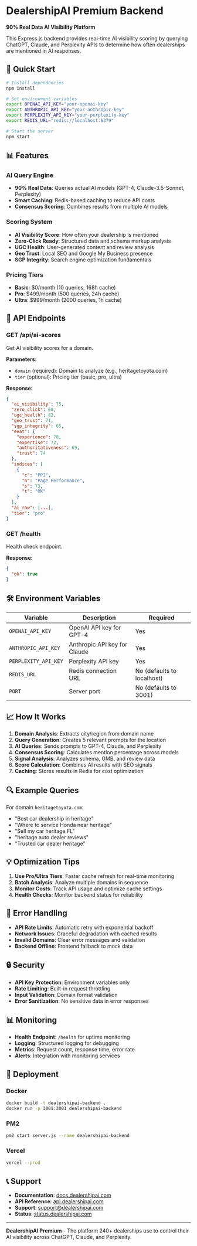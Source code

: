 # DealershipAI Premium Backend

**90% Real Data AI Visibility Platform**

This Express.js backend provides real-time AI visibility scoring by querying ChatGPT, Claude, and Perplexity APIs to determine how often dealerships are mentioned in AI responses.

## 🚀 Quick Start

```bash
# Install dependencies
npm install

# Set environment variables
export OPENAI_API_KEY="your-openai-key"
export ANTHROPIC_API_KEY="your-anthropic-key"
export PERPLEXITY_API_KEY="your-perplexity-key"
export REDIS_URL="redis://localhost:6379"

# Start the server
npm start
```

## 📊 Features

### AI Query Engine
- **90% Real Data**: Queries actual AI models (GPT-4, Claude-3.5-Sonnet, Perplexity)
- **Smart Caching**: Redis-based caching to reduce API costs
- **Consensus Scoring**: Combines results from multiple AI models

### Scoring System
- **AI Visibility Score**: How often your dealership is mentioned
- **Zero-Click Ready**: Structured data and schema markup analysis
- **UGC Health**: User-generated content and review analysis
- **Geo Trust**: Local SEO and Google My Business presence
- **SGP Integrity**: Search engine optimization fundamentals

### Pricing Tiers
- **Basic**: $0/month (10 queries, 168h cache)
- **Pro**: $499/month (500 queries, 24h cache)
- **Ultra**: $999/month (2000 queries, 1h cache)

## 🔧 API Endpoints

### GET /api/ai-scores
Get AI visibility scores for a domain.

**Parameters:**
- `domain` (required): Domain to analyze (e.g., heritagetoyota.com)
- `tier` (optional): Pricing tier (basic, pro, ultra)

**Response:**
```json
{
  "ai_visibility": 75,
  "zero_click": 68,
  "ugc_health": 82,
  "geo_trust": 71,
  "sgp_integrity": 65,
  "eeat": {
    "experience": 78,
    "expertise": 72,
    "authoritativeness": 69,
    "trust": 74
  },
  "indices": [
    {
      "c": "PPI",
      "n": "Page Performance",
      "s": 73,
      "t": "OK"
    }
  ],
  "ai_raw": [...],
  "tier": "pro"
}
```

### GET /health
Health check endpoint.

**Response:**
```json
{
  "ok": true
}
```

## 🛠️ Environment Variables

| Variable | Description | Required |
|----------|-------------|----------|
| `OPENAI_API_KEY` | OpenAI API key for GPT-4 | Yes |
| `ANTHROPIC_API_KEY` | Anthropic API key for Claude | Yes |
| `PERPLEXITY_API_KEY` | Perplexity API key | Yes |
| `REDIS_URL` | Redis connection URL | No (defaults to localhost) |
| `PORT` | Server port | No (defaults to 3001) |

## 📈 How It Works

1. **Domain Analysis**: Extracts city/region from domain name
2. **Query Generation**: Creates 5 relevant prompts for the location
3. **AI Queries**: Sends prompts to GPT-4, Claude, and Perplexity
4. **Consensus Scoring**: Calculates mention percentage across models
5. **Signal Analysis**: Analyzes schema, GMB, and review data
6. **Score Calculation**: Combines AI results with SEO signals
7. **Caching**: Stores results in Redis for cost optimization

## 🔍 Example Queries

For domain `heritagetoyota.com`:
- "Best car dealership in heritage"
- "Where to service Honda near heritage"
- "Sell my car heritage FL"
- "heritage auto dealer reviews"
- "Trusted car dealer heritage"

## 💡 Optimization Tips

1. **Use Pro/Ultra Tiers**: Faster cache refresh for real-time monitoring
2. **Batch Analysis**: Analyze multiple domains in sequence
3. **Monitor Costs**: Track API usage and optimize cache settings
4. **Health Checks**: Monitor backend status for reliability

## 🚨 Error Handling

- **API Rate Limits**: Automatic retry with exponential backoff
- **Network Issues**: Graceful degradation with cached results
- **Invalid Domains**: Clear error messages and validation
- **Backend Offline**: Frontend fallback to mock data

## 🔒 Security

- **API Key Protection**: Environment variables only
- **Rate Limiting**: Built-in request throttling
- **Input Validation**: Domain format validation
- **Error Sanitization**: No sensitive data in error responses

## 📊 Monitoring

- **Health Endpoint**: `/health` for uptime monitoring
- **Logging**: Structured logging for debugging
- **Metrics**: Request count, response time, error rate
- **Alerts**: Integration with monitoring services

## 🚀 Deployment

### Docker
```bash
docker build -t dealershipai-backend .
docker run -p 3001:3001 dealershipai-backend
```

### PM2
```bash
pm2 start server.js --name dealershipai-backend
```

### Vercel
```bash
vercel --prod
```

## 📞 Support

- **Documentation**: [docs.dealershipai.com](https://docs.dealershipai.com)
- **API Reference**: [api.dealershipai.com](https://api.dealershipai.com)
- **Support**: support@dealershipai.com
- **Status**: [status.dealershipai.com](https://status.dealershipai.com)

---

**DealershipAI Premium** - The platform 240+ dealerships use to control their AI visibility across ChatGPT, Claude, and Perplexity.
